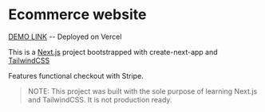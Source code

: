 # Ecommerce website

[DEMO LINK](https://ecommerce-ikorchev.vercel.app/) -- Deployed on Vercel

This is a [Next.js](https://nextjs.org/) project bootstrapped with create-next-app and [TailwindCSS](https://tailwindcss.com/)


Features functional checkout with Stripe.


> NOTE: This project was built with the sole purpose of learning Next.js and TailwindCSS.
>  It is not production ready.




